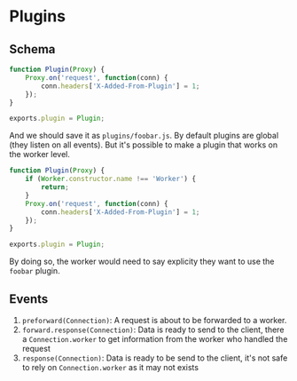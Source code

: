 # Plugins

## Schema

```js
function Plugin(Proxy) {
    Proxy.on('request', function(conn) {
        conn.headers['X-Added-From-Plugin'] = 1;
    });
}

exports.plugin = Plugin;
```

And we should save it as `plugins/foobar.js`. By default plugins are global (they listen on all events). But it's possible to make a plugin that works on the worker level.

```js
function Plugin(Proxy) {
    if (Worker.constructor.name !== 'Worker') {
        return;
    }
    Proxy.on('request', function(conn) {
        conn.headers['X-Added-From-Plugin'] = 1;
    });
}

exports.plugin = Plugin;
```

By doing so, the worker would need to say explicity they want to use the `foobar` plugin.

## Events 

1. `preforward(Connection)`: A request is about to be forwarded to a worker.
2. `forward.response(Connection)`: Data is ready to send to the client, there a `Connection.worker` to get information from the worker who handled the request
3. `response(Connection)`: Data is ready to be send to the client, it's not safe to rely on `Connection.worker` as it may not exists

